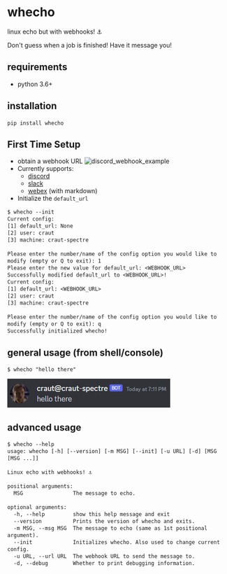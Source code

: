 # whecho
linux echo but with webhooks! ⚓

Don't guess when a job is finished! Have it message you!

## requirements
- python 3.6+

## installation
```
pip install whecho
```

## First Time Setup
- obtain a webhook URL
![discord_webhook_example](https://i.imgur.com/f9XnAew.png)
- Currently supports:
  - [discord](https://support.discord.com/hc/en-us/articles/228383668-Intro-to-Webhooks)
  - [slack](https://api.slack.com/messaging/webhooks)
  - [webex](https://apphub.webex.com/applications/incoming-webhooks-cisco-systems-38054-23307-75252) (with markdown)
- Initialize the `default_url`
```
$ whecho --init
Current config:
[1] default_url: None
[2] user: craut
[3] machine: craut-spectre

Please enter the number/name of the config option you would like to modify (empty or Q to exit): 1
Please enter the new value for default_url: <WEBHOOK_URL>
Successfully modified default_url to <WEBHOOK_URL>!
Current config:
[1] default_url: <WEBHOOK_URL>
[2] user: craut
[3] machine: craut-spectre

Please enter the number/name of the config option you would like to modify (empty or Q to exit): q
Successfully initialized whecho!
```

## general usage (from shell/console)
```
$ whecho "hello there"
```
![hello_there_discord](https://github.com/cvraut/whecho/blob/main/imgs/hello_there_discord.png?raw=true)

## advanced usage
```
$ whecho --help
usage: whecho [-h] [--version] [-m MSG] [--init] [-u URL] [-d] [MSG [MSG ...]]

Linux echo with webhooks! ⚓

positional arguments:
  MSG                The message to echo.

optional arguments:
  -h, --help         show this help message and exit
  --version          Prints the version of whecho and exits.
  -m MSG, --msg MSG  The message to echo (same as 1st positional argument).
  --init             Initializes whecho. Also used to change current config.
  -u URL, --url URL  The webhook URL to send the message to.
  -d, --debug        Whether to print debugging information.
```